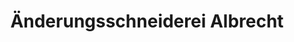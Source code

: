 ---
title: "Änderungsschneiderei Albrecht"
url: /goettingen/aenderungsschneiderei-albrecht/
shop: Schneiderei
---